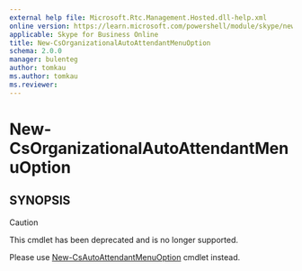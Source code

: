 ```yaml
---
external help file: Microsoft.Rtc.Management.Hosted.dll-help.xml
online version: https://learn.microsoft.com/powershell/module/skype/new-csorganizationalautoattendantmenuoption
applicable: Skype for Business Online
title: New-CsOrganizationalAutoAttendantMenuOption
schema: 2.0.0
manager: bulenteg
author: tomkau
ms.author: tomkau
ms.reviewer:
---
```


# New-CsOrganizationalAutoAttendantMenuOption

## SYNOPSIS
> [!CAUTION]
> This cmdlet has been deprecated and is no longer supported.
> 
> Please use [New-CsAutoAttendantMenuOption](New-CsAutoAttendantMenuOption.md) cmdlet instead.
